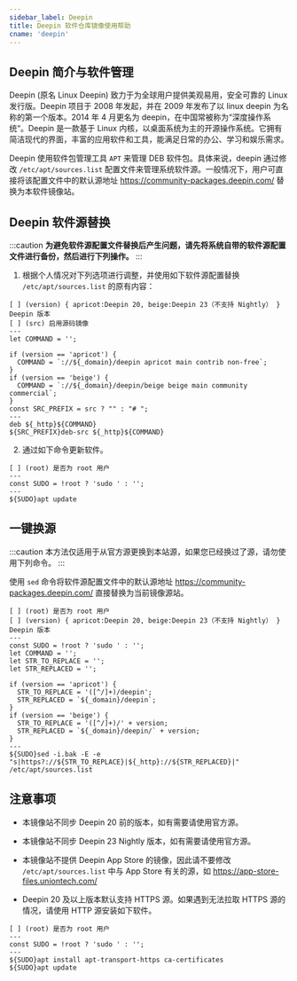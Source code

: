 ```yaml
---
sidebar_label: Deepin
title: Deepin 软件仓库镜像使用帮助
cname: 'deepin'
---
```


## Deepin 简介与软件管理

Deepin (原名 Linux Deepin) 致力于为全球用户提供美观易用，安全可靠的 Linux 发行版。Deepin 项目于 2008 年发起，并在 2009 年发布了以 linux deepin 为名称的第一个版本。2014 年 4 月更名为 deepin，在中国常被称为“深度操作系统“。Deepin 是一款基于 Linux 内核，以桌面系统为主的开源操作系统。它拥有简洁现代的界面，丰富的应用软件和工具，能满足日常的办公、学习和娱乐需求。

Deepin 使用软件包管理工具 `APT` 来管理 DEB 软件包。具体来说，deepin 通过修改 `/etc/apt/sources.list` 配置文件来管理系统软件源。一般情况下，用户可直接将该配置文件中的默认源地址 <https://community-packages.deepin.com/> 替换为本软件镜像站。

## Deepin 软件源替换

:::caution
**为避免软件源配置文件替换后产生问题，请先将系统自带的软件源配置文件进行备份，然后进行下列操作。**
:::

1. 根据个人情况对下列选项进行调整，并使用如下软件源配置替换 `/etc/apt/sources.list` 的原有内容：

```shell varcode
[ ] (version) { apricot:Deepin 20, beige:Deepin 23（不支持 Nightly） } Deepin 版本
[ ] (src) 启用源码镜像
---
let COMMAND = '';

if (version == 'apricot') {
  COMMAND = `://${_domain}/deepin apricot main contrib non-free`;
}
if (version == 'beige') {
  COMMAND = `://${_domain}/deepin/beige beige main community commercial`;
}
const SRC_PREFIX = src ? "" : "# ";
---
deb ${_http}${COMMAND}
${SRC_PREFIX}deb-src ${_http}${COMMAND}
```

2. 通过如下命令更新软件。

```shell varcode
[ ] (root) 是否为 root 用户
---
const SUDO = !root ? 'sudo ' : '';
---
${SUDO}apt update
```

## 一键换源

:::caution
本方法仅适用于从官方源更换到本站源，如果您已经换过了源，请勿使用下列命令。
:::

使用 `sed` 命令将软件源配置文件中的默认源地址 <https://community-packages.deepin.com/> 直接替换为当前镜像源站。

```shell varcode
[ ] (root) 是否为 root 用户
[ ] (version) { apricot:Deepin 20, beige:Deepin 23（不支持 Nightly） } Deepin 版本
---
const SUDO = !root ? 'sudo ' : '';
let COMMAND = '';
let STR_TO_REPLACE = '';
let STR_REPLACED = '';

if (version == 'apricot') {
  STR_TO_REPLACE = '([^/]+)/deepin';
  STR_REPLACED = `${_domain}/deepin`;
}
if (version == 'beige') {
  STR_TO_REPLACE = '([^/]+)/' + version;
  STR_REPLACED = `${_domain}/deepin/` + version;
}
---
${SUDO}sed -i.bak -E -e "s|https?://${STR_TO_REPLACE}|${_http}://${STR_REPLACED}|" /etc/apt/sources.list
```

## 注意事项

- 本镜像站不同步 Deepin 20 前的版本，如有需要请使用官方源。

- 本镜像站不同步 Deepin 23 Nightly 版本，如有需要请使用官方源。

- 本镜像站不提供 Deepin App Store 的镜像，因此请不要修改 `/etc/apt/sources.list` 中与 App Store 有关的源，如 <https://app-store-files.uniontech.com/>

- Deepin 20 及以上版本默认支持 HTTPS 源。如果遇到无法拉取 HTTPS 源的情况，请使用 HTTP 源安装如下软件。

```shell varcode
[ ] (root) 是否为 root 用户
---
const SUDO = !root ? 'sudo ' : '';
---
${SUDO}apt install apt-transport-https ca-certificates
${SUDO}apt update
```
